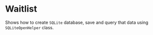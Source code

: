 # Waitlist
Shows how to create `SQLite` database, save and query that data using `SQLiteOpenHelper` class.
